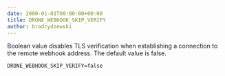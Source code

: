 ```yaml
---
date: 2000-01-01T00:00:00+00:00
title: DRONE_WEBHOOK_SKIP_VERIFY
author: bradrydzewski
---
```


Boolean value disables TLS verification when establishing a connection to the remote webhook address. The default value is false.

```
DRONE_WEBHOOK_SKIP_VERIFY=false
```